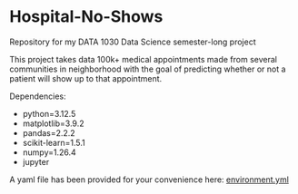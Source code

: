 # Hospital-No-Shows
Repository for my DATA 1030 Data Science semester-long project

This project takes data 100k+ medical appointments made from several communities in neighborhood with the goal of predicting whether or not a patient will show up to that appointment. 

Dependencies:
- python=3.12.5
- matplotlib=3.9.2
- pandas=2.2.2
- scikit-learn=1.5.1
- numpy=1.26.4
- jupyter

A yaml file has been provided for your convenience here: [environment.yml](src/dependencies.yml)
